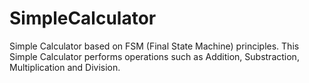 # SimpleCalculator
Simple Calculator based on FSM (Final State Machine) principles. This Simple Calculator performs operations such as Addition, Substraction, Multiplication and Division.
